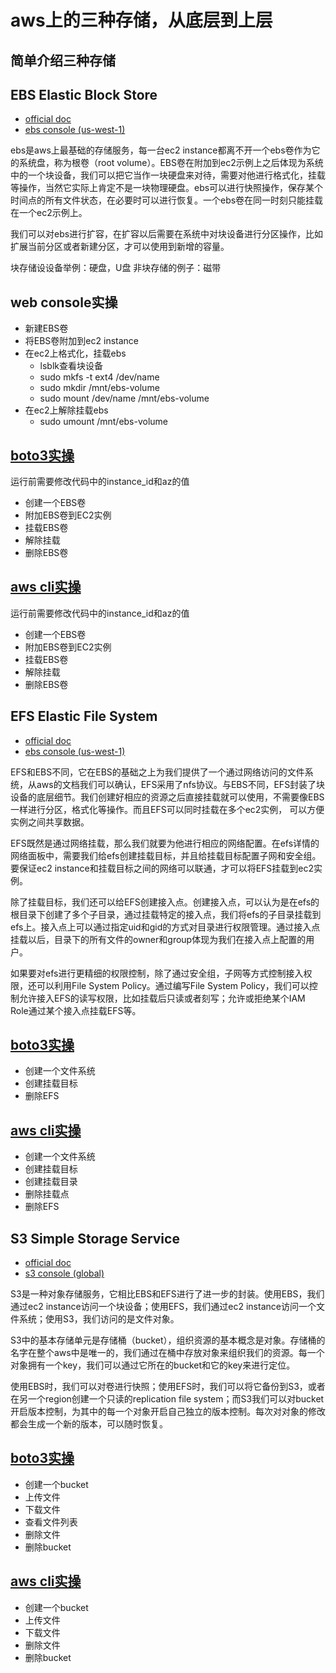 # aws上的三种存储，从底层到上层
## 简单介绍三种存储
## EBS Elastic Block Store
- [official doc](https://docs.aws.amazon.com/zh_cn/ebs/)
- [ebs console (us-west-1)](https://us-west-1.console.aws.amazon.com/ec2/home?region=us-west-1#Volumes:)

ebs是aws上最基础的存储服务，每一台ec2 instance都离不开一个ebs卷作为它的系统盘，称为根卷（root volume）。EBS卷在附加到ec2示例上之后体现为系统中的一个块设备，我们可以把它当作一块硬盘来对待，需要对他进行格式化，挂载等操作，当然它实际上肯定不是一块物理硬盘。ebs可以进行快照操作，保存某个时间点的所有文件状态，在必要时可以进行恢复。一个ebs卷在同一时刻只能挂载在一个ec2示例上。

我们可以对ebs进行扩容，在扩容以后需要在系统中对块设备进行分区操作，比如扩展当前分区或者新建分区，才可以使用到新增的容量。

块存储设设备举例：硬盘，U盘
非块存储的例子：磁带

## web console实操
- 新建EBS卷
- 将EBS卷附加到ec2 instance
- 在ec2上格式化，挂载ebs
    - lsblk查看块设备
    - sudo mkfs -t ext4 /dev/name
    - sudo mkdir /mnt/ebs-volume
    - sudo mount /dev/name /mnt/ebs-volume
- 在ec2上解除挂载ebs
    - sudo umount /mnt/ebs-volume

## [boto3实操](ebs/ebs_example.ipynb)
运行前需要修改代码中的instance_id和az的值
- 创建一个EBS卷
- 附加EBS卷到EC2实例
- 挂载EBS卷
- 解除挂载
- 删除EBS卷

## [aws cli实操](ebs/ebs_example.sh)
运行前需要修改代码中的instance_id和az的值
- 创建一个EBS卷
- 附加EBS卷到EC2实例
- 挂载EBS卷
- 解除挂载
- 删除EBS卷

## EFS Elastic File System
- [official doc](https://docs.aws.amazon.com/zh_cn/efs/)
- [ebs console (us-west-1)](https://us-west-1.console.aws.amazon.com/efs/home?region=us-west-1#)

EFS和EBS不同，它在EBS的基础之上为我们提供了一个通过网络访问的文件系统，从aws的文档我们可以确认，EFS采用了nfs协议。与EBS不同，EFS封装了块设备的底层细节。我们创建好相应的资源之后直接挂载就可以使用，不需要像EBS一样进行分区，格式化等操作。而且EFS可以同时挂载在多个ec2实例，
可以方便实例之间共享数据。

EFS既然是通过网络挂载，那么我们就要为他进行相应的网络配置。在efs详情的网络面板中，需要我们给efs创建挂载目标，并且给挂载目标配置子网和安全组。要保证ec2 instance和挂载目标之间的网络可以联通，才可以将EFS挂载到ec2实例。

除了挂载目标，我们还可以给EFS创建接入点。创建接入点，可以认为是在efs的根目录下创建了多个子目录，通过挂载特定的接入点，我们将efs的子目录挂载到efs上。接入点上可以通过指定uid和gid的方式对目录进行权限管理。通过接入点挂载以后，目录下的所有文件的owner和group体现为我们在接入点上配置的用户。

如果要对efs进行更精细的权限控制，除了通过安全组，子网等方式控制接入权限，还可以利用File System Policy。通过编写File System Policy，我们可以控制允许接入EFS的读写权限，比如挂载后只读或者刻写；允许或拒绝某个IAM Role通过某个接入点挂载EFS等。

## [boto3实操](efs/efs_example.ipynb)
- 创建一个文件系统
- 创建挂载目标
- 删除EFS

## [aws cli实操](efs/efs_example.sh)
- 创建一个文件系统
- 创建挂载目标
- 创建挂载目录
- 删除挂载点
- 删除EFS

## S3 Simple Storage Service
- [official doc](https://docs.aws.amazon.com/zh_cn/s3/)
- [s3 console (global)](https://s3.console.aws.amazon.com/s3/home?region=us-west-1#)

S3是一种对象存储服务，它相比EBS和EFS进行了进一步的封装。使用EBS，我们通过ec2 instance访问一个块设备；使用EFS，我们通过ec2 instance访问一个文件系统；使用S3，我们访问的是文件对象。

S3中的基本存储单元是存储桶（bucket），组织资源的基本概念是对象。存储桶的名字在整个aws中是唯一的，我们通过在桶中存放对象来组织我们的资源。每一个对象拥有一个key，我们可以通过它所在的bucket和它的key来进行定位。

使用EBS时，我们可以对卷进行快照；使用EFS时，我们可以将它备份到S3，或者在另一个region创建一个只读的replication file system；而S3我们可以对bucket开启版本控制，为其中的每一个对象开启自己独立的版本控制。每次对对象的修改都会生成一个新的版本，可以随时恢复。

## [boto3实操](efs/efs_example.ipynb)
- 创建一个bucket
- 上传文件
- 下载文件
- 查看文件列表
- 删除文件
- 删除bucket

## [aws cli实操](efs/efs_example.sh)
- 创建一个bucket
- 上传文件
- 下载文件
- 删除文件
- 删除bucket
